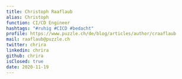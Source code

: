 ```yaml
---
title: Christoph Raaflaub
alias: Christoph
function: CI/CD Engineer
hashtags: "#ruhig #CICD #bedacht"
profile: https://www.puzzle.ch/de/blog/articles/author/craaflaub
mail: raaflaub@puzzle.ch
twitter: chrira
linkedin: chrira
github: chrira
isClosed: true
date: 2020-11-19
---
```

